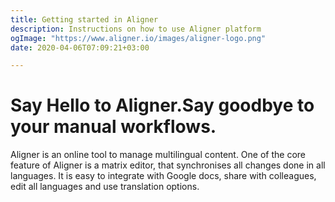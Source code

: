 ```yaml
---
title: Getting started in Aligner
description: Instructions on how to use Aligner platform
ogImage: "https://www.aligner.io/images/aligner-logo.png"
date: 2020-04-06T07:09:21+03:00

---
```

# Say Hello to Aligner.Say goodbye to your manual workflows.

Aligner is an online tool to manage multilingual content. One of the core feature of Aligner is a matrix editor, that synchronises all changes done in all languages. It is easy to integrate with Google docs, share with colleagues, edit all languages and use translation options.